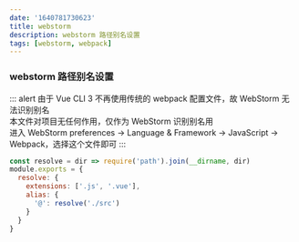 ```yaml
---
date: '1640781730623'
title: webstorm
description: webstorm 路径别名设置
tags: [webstorm, webpack]
---
```

### webstorm 路径别名设置
::: alert
由于 Vue CLI 3 不再使用传统的 webpack 配置文件，故 WebStorm 无法识别别名  
本文件对项目无任何作用，仅作为 WebStorm 识别别名用  
进入 WebStorm preferences -> Language & Framework -> JavaScript -> Webpack，选择这个文件即可
:::

```javascript
const resolve = dir => require('path').join(__dirname, dir)
module.exports = {
  resolve: {
    extensions: ['.js', '.vue'],
    alias: {
      '@': resolve('./src')
    }
  }
}
```
